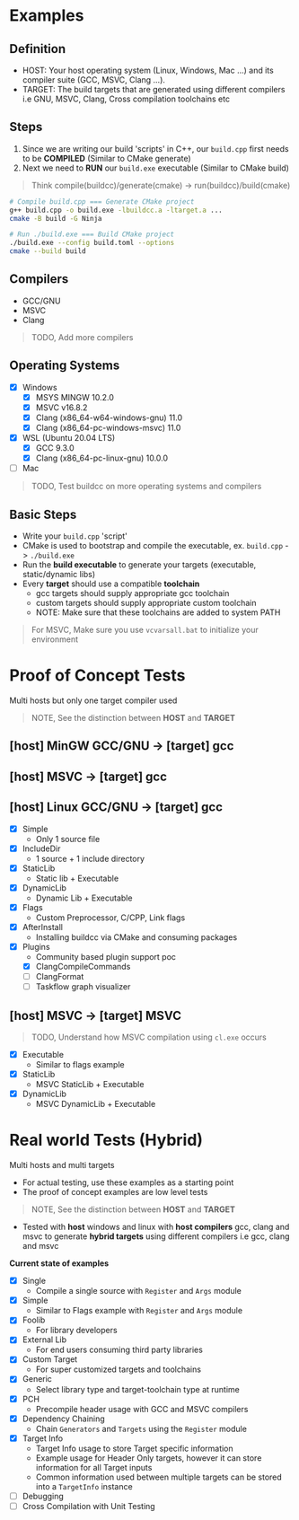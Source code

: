 # Examples

## Definition

- HOST: Your host operating system (Linux, Windows, Mac ...) and its compiler suite (GCC, MSVC, Clang ...).
- TARGET: The build targets that are generated using different compilers i.e GNU, MSVC, Clang, Cross compilation toolchains etc

## Steps

1. Since we are writing our build 'scripts' in C++, our `build.cpp` first needs to be **COMPILED** (Similar to CMake generate)
2. Next we need to **RUN** our `build.exe` executable (Similar to CMake build)

> Think compile(buildcc)/generate(cmake) -> run(buildcc)/build(cmake)

```bash
# Compile build.cpp === Generate CMake project
g++ build.cpp -o build.exe -lbuildcc.a -ltarget.a ...
cmake -B build -G Ninja

# Run ./build.exe === Build CMake project
./build.exe --config build.toml --options
cmake --build build
```

## Compilers

- GCC/GNU
- MSVC
- Clang

> TODO, Add more compilers

## Operating Systems

- [x] Windows
  - [x] MSYS MINGW 10.2.0
  - [x] MSVC v16.8.2
  - [x] Clang (x86_64-w64-windows-gnu) 11.0 
  - [x] Clang (x86_64-pc-windows-msvc) 11.0
- [x] WSL (Ubuntu 20.04 LTS)
  - [x] GCC 9.3.0
  - [x] Clang (x86_64-pc-linux-gnu) 10.0.0
- [ ] Mac

> TODO, Test buildcc on more operating systems and compilers

## Basic Steps

- Write your `build.cpp` 'script'
- CMake is used to bootstrap and compile the executable, ex. `build.cpp` -> `./build.exe`
- Run the **build executable** to generate your targets (executable, static/dynamic libs)
- Every **target** should use a compatible **toolchain**
  - gcc targets should supply appropriate gcc toolchain
  - custom targets should supply appropriate custom toolchain
  - NOTE: Make sure that these toolchains are added to system PATH

> For MSVC, Make sure you use `vcvarsall.bat` to initialize your environment

# Proof of Concept Tests

Multi hosts but only one target compiler used

> NOTE, See the distinction between **HOST** and **TARGET**

## [host] MinGW GCC/GNU -> [target] gcc
## [host] MSVC -> [target] gcc
##  [host] Linux GCC/GNU -> [target] gcc

- [x] Simple
  - Only 1 source file 
- [x] IncludeDir
  - 1 source + 1 include directory 
- [x] StaticLib
  - Static lib + Executable 
- [x] DynamicLib
  - Dynamic Lib + Executable 
- [x] Flags
  - Custom Preprocessor, C/CPP, Link flags 
- [x] AfterInstall
  - Installing buildcc via CMake and consuming packages 
- [x] Plugins
  - Community based plugin support poc 
  - [x] ClangCompileCommands 
  - [ ] ClangFormat
  - [ ] Taskflow graph visualizer

## [host] MSVC -> [target] MSVC

> TODO, Understand how MSVC compilation using `cl.exe` occurs

- [x] Executable
  - Similar to flags example 
- [x] StaticLib
  - MSVC StaticLib + Executable 
- [x] DynamicLib
  - MSVC DynamicLib + Executable 

# Real world Tests (Hybrid)

Multi hosts and multi targets

- For actual testing, use these examples as a starting point
- The proof of concept examples are low level tests

> NOTE, See the distinction between **HOST** and **TARGET**

- Tested with **host** windows and linux with **host compilers** gcc, clang and msvc to generate **hybrid targets** using different compilers i.e gcc, clang and msvc

**Current state of examples**

- [x] Single
  - Compile a single source with `Register` and `Args` module
- [x] Simple
  - Similar to Flags example with `Register` and `Args` module 
- [x] Foolib
  - For library developers 
- [x] External Lib
  - For end users consuming third party libraries 
- [x] Custom Target
  - For super customized targets and toolchains 
- [x] Generic
  - Select library type and target-toolchain type at runtime
- [x] PCH
  - Precompile header usage with GCC and MSVC compilers 
- [x] Dependency Chaining
  - Chain `Generators` and `Targets` using the `Register` module 
- [x] Target Info
  - Target Info usage to store Target specific information
  - Example usage for Header Only targets, however it can store information for all Target inputs
  - Common information used between multiple targets can be stored into a `TargetInfo` instance
- [ ] Debugging
- [ ] Cross Compilation with Unit Testing
